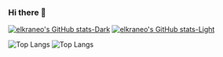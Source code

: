 ### Hi there 👋

[![elkraneo's GitHub stats-Dark](https://github-readme-stats.vercel.app/api?username=elkraneo&show_icons=true&theme=dark#gh-dark-mode-only)](https://github.com/elkraneo/github-readme-stats#gh-dark-mode-only)
[![elkraneo's GitHub stats-Light](https://github-readme-stats.vercel.app/api?username=elkraneo&show_icons=true&theme=default#gh-light-mode-only)](https://github.com/elkraneo/github-readme-stats#gh-light-mode-only)

![Top Langs](https://github-readme-stats.vercel.app/api/top-langs/?username=elkraneo&hide=javascript,html,css,scss,perl&layout=compact#gh-dark-mode-only)
![Top Langs](https://github-readme-stats.vercel.app/api/top-langs/?username=elkraneo&hide=javascript,html,css,scss,perl&layout=compact#gh-light-mode-only)

<!--
**elkraneo/elkraneo** is a ✨ _special_ ✨ repository because its `README.md` (this file) appears on your GitHub profile.

Here are some ideas to get you started:

- 🔭 I’m currently working on ...
- 🌱 I’m currently learning ...
- 👯 I’m looking to collaborate on ...
- 🤔 I’m looking for help with ...
- 💬 Ask me about ...
- 📫 How to reach me: ...
- 😄 Pronouns: ...
- ⚡ Fun fact: ...
-->
